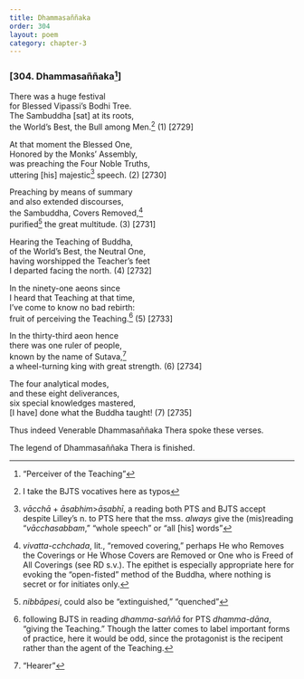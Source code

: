 ```yaml
---
title: Dhammasaññaka
order: 304
layout: poem
category: chapter-3
---
```


### \[304. Dhammasaññaka[^1]\]

There was a huge festival  
for Blessed Vipassi’s Bodhi Tree.  
The Sambuddha \[sat\] at its roots,  
the World’s Best, the Bull among Men.[^2] (1) \[2729\]

At that moment the Blessed One,  
Honored by the Monks’ Assembly,  
was preaching the Four Noble Truths,  
uttering \[his\] majestic[^3] speech. (2) \[2730\]

Preaching by means of summary  
and also extended discourses,  
the Sambuddha, Covers Removed,[^4]  
purified[^5] the great multitude. (3) \[2731\]

Hearing the Teaching of Buddha,  
of the World’s Best, the Neutral One,  
having worshipped the Teacher’s feet  
I departed facing the north. (4) \[2732\]

In the ninety-one aeons since  
I heard that Teaching at that time,  
I’ve come to know no bad rebirth:  
fruit of perceiving the Teaching.[^6] (5) \[2733\]

In the thirty-third aeon hence  
there was one ruler of people,  
known by the name of Sutava,[^7]  
a wheel-turning king with great strength. (6) \[2734\]

The four analytical modes,  
and these eight deliverances,  
six special knowledges mastered,  
\[I have\] done what the Buddha taught! (7) \[2735\]

Thus indeed Venerable Dhammasaññaka Thera spoke these verses.

The legend of Dhammasaññaka Thera is finished.

[^1]: “Perceiver of the Teaching”

[^2]: I take the BJTS vocatives here as typos

[^3]: *vā<span class="diacritics" data-state="on">c</span><span class="no-diacritics" data-state="off">ch</span>ā* + *āsabhim*&gt;*āsabhī*, a reading both PTS and BJTS accept despite Lilley’s n. to PTS here that the mss. *always* give the (mis)reading “*vā<span class="diacritics" data-state="on">c</span><span class="no-diacritics" data-state="off">ch</span>asabbam*,” “whole speech” or “all \[his\] words”

[^4]: *vivatta-<span class="diacritics" data-state="on">c</span><span class="no-diacritics" data-state="off">ch</span>chada*, lit., “removed covering,” perhaps He who Removes the Coverings or He Whose Covers are Removed or One who is Freed of All Coverings (see RD s.v.). The epithet is especially appropriate here for evoking the “open-fisted” method of the Buddha, where nothing is secret or for initiates only.

[^5]: *nibbāpesi*, could also be “extinguished,” “quenched”

[^6]: following BJTS in reading *dhamma-saññā* for PTS *dhamma-dāna*, “giving the Teaching.” Though the latter comes to label important forms of practice, here it would be odd, since the protagonist is the recipent rather than the agent of the Teaching.

[^7]: “Hearer”
